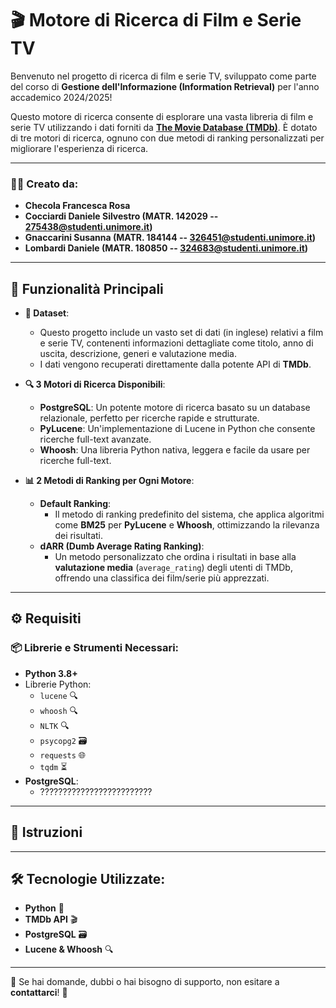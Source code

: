 # **🎬 Motore di Ricerca di Film e Serie TV**

Benvenuto nel progetto di ricerca di film e serie TV, sviluppato come parte del corso di **Gestione dell'Informazione (Information Retrieval)** per l'anno accademico 2024/2025! 

Questo motore di ricerca consente di esplorare una vasta libreria di film e serie TV utilizzando i dati forniti da [**The Movie Database (TMDb)**](https://www.themoviedb.org/). È dotato di tre motori di ricerca, ognuno con due metodi di ranking personalizzati per migliorare l'esperienza di ricerca.

---

### 🧑‍💻 **Creato da:**
- **Checola Francesca Rosa**
- **Cocciardi Daniele Silvestro (MATR. 142029 -- 275438@studenti.unimore.it)**
- **Gnaccarini Susanna (MATR. 184144 -- 326451@studenti.unimore.it)** 
- **Lombardi Daniele (MATR. 180850 -- 324683@studenti.unimore.it)**

---

## 🚀 **Funzionalità Principali**

- **🎥 Dataset**:
  - Questo progetto include un vasto set di dati (in inglese) relativi a film e serie TV, contenenti informazioni dettagliate come titolo, anno di uscita, descrizione, generi e valutazione media.
  - I dati vengono recuperati direttamente dalla potente API di **TMDb**.

- **🔍 3 Motori di Ricerca Disponibili**:
  - **PostgreSQL**: Un potente motore di ricerca basato su un database relazionale, perfetto per ricerche rapide e strutturate.
  - **PyLucene**: Un'implementazione di Lucene in Python che consente ricerche full-text avanzate.
  - **Whoosh**: Una libreria Python nativa, leggera e facile da usare per ricerche full-text.

- **📊 2 Metodi di Ranking per Ogni Motore**:
  - **Default Ranking**:
     - Il metodo di ranking predefinito del sistema, che applica algoritmi come **BM25** per **PyLucene** e **Whoosh**, ottimizzando la rilevanza dei risultati.
  - **dARR (Dumb Average Rating Ranking)**:
     - Un metodo personalizzato che ordina i risultati in base alla **valutazione media** (`average_rating`) degli utenti di TMDb, offrendo una classifica dei film/serie più apprezzati.

---

## ⚙️ **Requisiti**

### 📦 **Librerie e Strumenti Necessari**:
- **Python 3.8+**
- Librerie Python:
  - `lucene` 🔍
  - `whoosh` 🔍
  - `NLTK` 🔍
  - `psycopg2` 🗃️
  - `requests` 🌐
  - `tqdm` ⏳
- **PostgreSQL**:
  - ?????????????????????????

---

## 📝 **Istruzioni**


---

## 🛠️ **Tecnologie Utilizzate**:
- **Python** 🐍
- **TMDb API** 🎬
- **PostgreSQL** 🗃️
- **Lucene & Whoosh** 🔍

---

💬 Se hai domande, dubbi o hai bisogno di supporto, non esitare a **contattarci**! 💬
